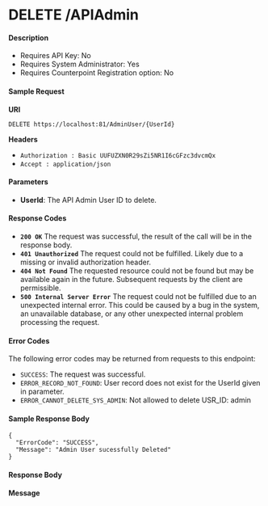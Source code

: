 
# DELETE /APIAdmin

#### Description

- Requires API Key: No
- Requires System Administrator: Yes
- Requires Counterpoint Registration option: No

#### Sample Request

**URI**

`DELETE https://localhost:81/AdminUser/{UserId}`

**Headers**
- `Authorization : Basic UUFUZXN0R29sZi5NR1I6cGFzc3dvcmQx`
- `Accept : application/json`

#### Parameters
- **UserId**: The API Admin User ID to delete.

#### Response Codes
- **<code>200 OK</code>** The request was successful, the result of the call will be in the response body.
- **<code>401 Unauthorized</code>** The request could not be fulfilled. Likely due to a missing or invalid authorization header.
- **<code>404 Not Found</code>** The requested resource could not be found but may be available again in the future.  Subsequent requests by the client are permissible.
- **<code>500 Internal Server Error</code>** The request could not be fulfilled due to an unexpected internal error. This could be caused by a bug in the system, an unavailable database, or any other unexpected internal problem processing the request.
 
#### Error Codes
The following error codes may be returned from requests to this endpoint:
- `SUCCESS`: The request was successful.
- `ERROR_RECORD_NOT_FOUND`: User record does not exist for the UserId given in parameter.
- `ERROR_CANNOT_DELETE_SYS_ADMIN`: Not allowed to delete USR_ID: admin

#### Sample Response Body

```
{
  "ErrorCode": "SUCCESS",
  "Message": "Admin User sucessfully Deleted"
}
```

#### Response Body

**Message**
